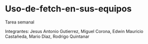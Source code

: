 # Uso-de-fetch-en-sus-equipos
Tarea semanal

Integrantes:
Jesus Antonio Gutierrez, 
Miguel Corona, 
Edwin Mauricio Castañeda, 
Mario Diaz, 
Rodrigo Quintanar